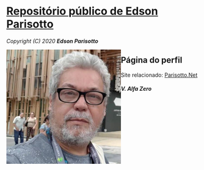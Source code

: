 # [Repositório público de Edson Parisotto](https://parisotto.github.io)
*Copyright (C) 2020 __Edson Parisotto__*

<img src='img/elp.jpg' align='left' width='300'>

## Página do perfil
Site relacionado: [Parisotto.Net](https://parisotto.net)

#### *V. Alfa Zero*
